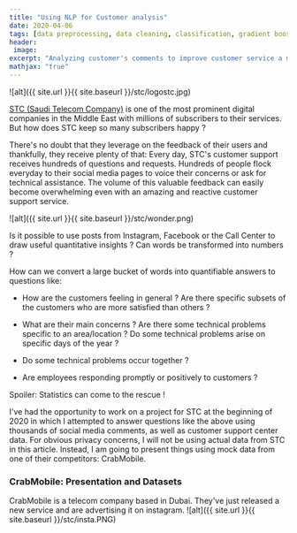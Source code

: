 ```yaml
---
title: "Using NLP for Customer analysis"
date: 2020-04-06
tags: [data preprocessing, data cleaning, classification, gradient boosting, random forest, kaggle]
header:
 image: 
excerpt: "Analyzing customer's comments to improve customer service a mobile company"
mathjax: "true"
---
```



![alt]({{ site.url }}{{ site.baseurl }}/stc/logostc.jpg)

[STC (Saudi Telecom Company)](https://en.wikipedia.org/wiki/Saudi_Telecom_Company) is one of the  most prominent digital companies in the Middle East with millions of subscribers to their services. 
But how does STC keep so many subscribers happy ? 

There's no doubt that they leverage on the feedback of their users and thankfully, they receive plenty of that: Every day, STC's customer support receives hundreds of questions and requests. Hundreds of people flock everyday to their social media pages to voice their concerns or ask for technical assistance. The volume of this valuable feedback can easily become overwhelming even with an amazing and reactive customer support service.


![alt]({{ site.url }}{{ site.baseurl }}/stc/wonder.png)

Is it possible to use posts from Instagram, Facebook or the Call Center to draw useful quantitative insights ? Can words be transformed into numbers ? 




How can we convert a large bucket of words into quantifiable answers to questions like:

* How are the customers feeling in general ? Are there specific subsets of the customers who are more satisfied than others ?

* What are their main concerns ? Are there some technical problems specific to an area/location ?  Do some technical problems arise on specific days of the year ?

* Do some technical problems occur together ?

* Are employees responding promptly or positively to customers ?


Spoiler: Statistics can come to the rescue !


I've had the opportunity to work on a project for STC at the beginning of 2020 in which I attempted to answer questions like the above using thousands of social media comments, as well as customer support center data. 
For obvious privacy concerns, I will not be using actual data from STC in this article. Instead, I am going to present things using mock data from one of their competitors: CrabMobile.

### CrabMobile: Presentation and Datasets

CrabMobile is a telecom company based in Dubai. They've just released a new service and are advertising it on instagram. 
![alt]({{ site.url }}{{ site.baseurl }}/stc/insta.PNG)


 
```python
 

```


 